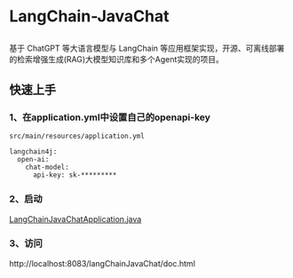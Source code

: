 # LangChain-JavaChat

##
基于 ChatGPT 等大语言模型与 LangChain 等应用框架实现，开源、可离线部署的检索增强生成(RAG)大模型知识库和多个Agent实现的项目。

## 快速上手

### 1、在application.yml中设置自己的openapi-key
```
src/main/resources/application.yml

langchain4j:
  open-ai:
    chat-model:
      api-key: sk-*********
```

### 2、启动
[LangChainJavaChatApplication.java](src/main/java/com/roy/langchainjavachat/LangChainJavaChatApplication.java)

### 3、访问 
http://localhost:8083/langChainJavaChat/doc.html
